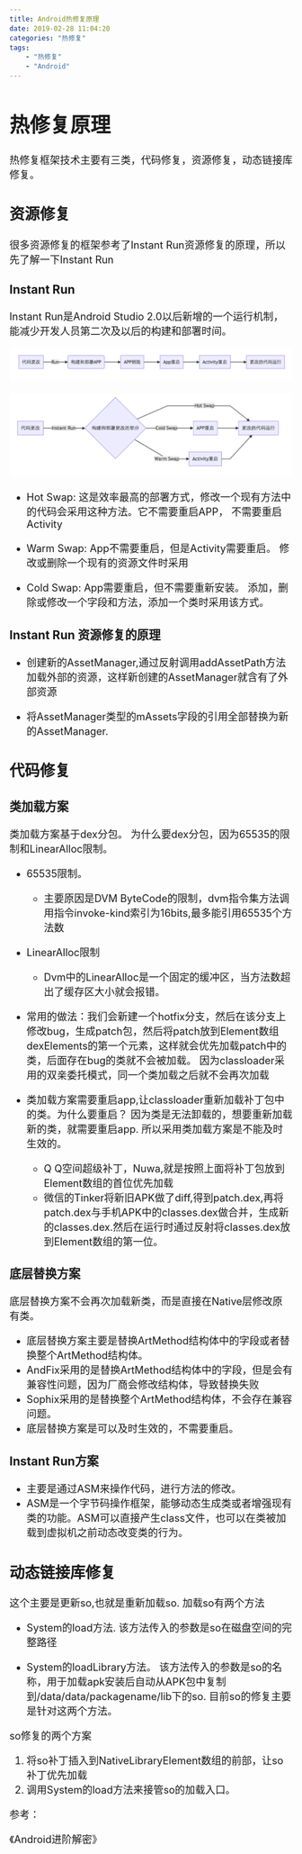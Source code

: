 ```yaml
---
title: Android热修复原理
date: 2019-02-28 11:04:20
categories: "热修复"
tags:
	- "热修复"
	- "Android"
---
```


<font size=4 >

# 热修复原理

热修复框架技术主要有三类，代码修复，资源修复，动态链接库修复。

## 资源修复

很多资源修复的框架参考了Instant Run资源修复的原理，所以先了解一下Instant Run

### Instant Run

Instant Run是Android Studio 2.0以后新增的一个运行机制，能减少开发人员第二次及以后的构建和部署时间。

![传统编译](https://raw.githubusercontent.com/sheltonliu/sheltonliu.github.io/hexo/blog/MarkdownPhotos/2019/02/28/hotfix-01.png)

![Instant Run编译](https://raw.githubusercontent.com/sheltonliu/sheltonliu.github.io/hexo/blog/MarkdownPhotos/2019/02/28/hotfix-02.png)

* Hot Swap: 这是效率最高的部署方式，修改一个现有方法中的代码会采用这种方法。它不需要重启APP， 不需要重启Activity

* Warm Swap: App不需要重启，但是Activity需要重启。 修改或删除一个现有的资源文件时采用

* Cold Swap: App需要重启，但不需要重新安装。 添加，删除或修改一个字段和方法，添加一个类时采用该方式。

### Instant Run 资源修复的原理

* 创建新的AssetManager,通过反射调用addAssetPath方法加载外部的资源，这样新创建的AssetManager就含有了外部资源

* 将AssetManager类型的mAssets字段的引用全部替换为新的AssetManager.



## 代码修复

### 类加载方案
类加载方案基于dex分包。 为什么要dex分包，因为65535的限制和LinearAlloc限制。

* 65535限制。 
	* 主要原因是DVM ByteCode的限制，dvm指令集方法调用指令invoke-kind索引为16bits,最多能引用65535个方法数

* LinearAlloc限制
	* Dvm中的LinearAlloc是一个固定的缓冲区，当方法数超出了缓存区大小就会报错。
	
* 常用的做法：我们会新建一个hotfix分支，然后在该分支上修改bug，生成patch包，然后将patch放到Element数组dexElements的第一个元素，这样就会优先加载patch中的类，后面存在bug的类就不会被加载。 因为classloader采用的双亲委托模式，同一个类加载之后就不会再次加载	

* 类加载方案需要重启app,让classloader重新加载补丁包中的类。为什么要重启？ 因为类是无法卸载的，想要重新加载新的类，就需要重启app. 所以采用类加载方案是不能及时生效的。
	* Q	Q空间超级补丁，Nuwa,就是按照上面将补丁包放到Element数组的首位优先加载
	* 微信的Tinker将新旧APK做了diff,得到patch.dex,再将patch.dex与手机APK中的classes.dex做合并，生成新的classes.dex.然后在运行时通过反射将classes.dex放到Element数组的第一位。

### 底层替换方案
底层替换方案不会再次加载新类，而是直接在Native层修改原有类。

* 底层替换方案主要是替换ArtMethod结构体中的字段或者替换整个ArtMethod结构体。
* AndFix采用的是替换ArtMethod结构体中的字段，但是会有兼容性问题，因为厂商会修改结构体，导致替换失败
* Sophix采用的是替换整个ArtMethod结构体，不会存在兼容问题。
* 底层替换方案是可以及时生效的，不需要重启。


### Instant Run方案

* 主要是通过ASM来操作代码，进行方法的修改。
* ASM是一个字节码操作框架，能够动态生成类或者增强现有类的功能。ASM可以直接产生class文件，也可以在类被加载到虚拟机之前动态改变类的行为。


## 动态链接库修复

这个主要是更新so,也就是重新加载so. 加载so有两个方法

* System的load方法. 该方法传入的参数是so在磁盘空间的完整路径

* System的loadLibrary方法。 该方法传入的参数是so的名称，用于加载apk安装后自动从APK包中复制到/data/data/packagename/lib下的so. 目前so的修复主要是针对这两个方法。

so修复的两个方案

1. 将so补丁插入到NativeLibraryElement数组的前部，让so补丁优先加载
2. 调用System的load方法来接管so的加载入口。



参考：

《Android进阶解密》   
 